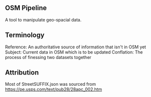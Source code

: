 ## OSM Pipeline
A tool to manipulate geo-spacial data.

## Terminology
Reference: An authoritative source of information that isn't in OSM yet
Subject: Current data in OSM which is to be updated
Conflation: The process of finessing two datasets together

## Attribution
Most of StreetSUFFIX.json was sourced from https://pe.usps.com/text/pub28/28apc_002.htm
